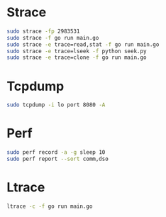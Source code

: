 # Strace
```bash
sudo strace -fp 2983531
sudo strace -f go run main.go 
sudo strace -e trace=read,stat -f go run main.go 
sudo strace -e trace=lseek -f python seek.py 
sudo strace -e trace=clone -f go run main.go 
```

# Tcpdump
```bash
sudo tcpdump -i lo port 8080 -A 
```

# Perf
```bash
sudo perf record -a -g sleep 10
sudo perf report --sort comm,dso
```

# Ltrace
```bash
ltrace -c -f go run main.go 
```
